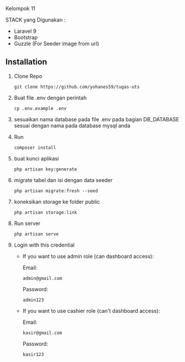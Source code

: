 Kelompok 11

STACK yang Digunakan :

- Laravel 9
- Bootstrap
- Guzzle (For Seeder image from url)

## Installation
1. Clone Repo
   ```console
   git clone https://github.com/yohanes59/tugas-uts
   ```
2. Buat file .env dengan perintah
   ```console
   cp .env.example .env
   ```
3. sesuaikan nama database pada file .env pada bagian DB_DATABASE sesuai dengan nama pada database mysql anda
4. Run
   ```console
   composer install
   ```
5. buat kunci aplikasi 
   ```console
   php artisan key:generate
   ```
6. migrate tabel dan isi dengan data seeder
   ```console
   php artisan migrate:fresh --seed
   ```
7. koneksikan storage ke folder public
   ```console
   php artisan storage:link
   ```
8. Run server
   ```console
   php artisan serve
   ```
9.  Login with this credential

    - If you want to use admin role (can dashboard access):

        Email: 
        ```
        admin@gmail.com
        ```
        Password: 
        ```
        admin123
        ```
    - If you want to use cashier role (can't dashboard access):

        Email: 
        ```
        kasir@gmail.com
        ```
        Password: 
        ```
        kasir123
        ```
